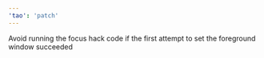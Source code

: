 ```yaml
---
'tao': 'patch'
---
```


Avoid running the focus hack code if the first attempt to set the foreground window succeeded

